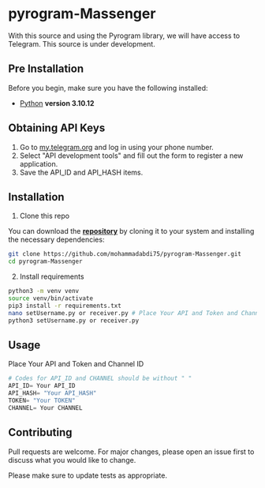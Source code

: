 # pyrogram-Massenger

With this source and using the Pyrogram library, we will have access to Telegram.
This source is under development.

## Pre Installation
Before you begin, make sure you have the following installed:
- [Python](https://www.python.org/downloads/) **version 3.10.12**

## Obtaining API Keys
1. Go to [my.telegram.org](https://my.telegram.org/auth) and log in using your phone number.
2. Select "API development tools" and fill out the form to register a new application.
3. Save the API_ID and API_HASH items.

## Installation

1. Clone this repo

You can download the [**repository**](https://github.com/mohammadabdi75/pyrogram-Massenger) by cloning it to your system and installing the necessary dependencies:

```bash
git clone https://github.com/mohammadabdi75/pyrogram-Massenger.git
cd pyrogram-Massenger
```
2. Install requirements
```bash
python3 -m venv venv
source venv/bin/activate
pip3 install -r requirements.txt
nano setUsername.py or receiver.py # Place Your API and Token and Channel ID
python3 setUsername.py or receiver.py
```
## Usage

Place Your API and Token and Channel ID
```python
# Codes for API_ID and CHANNEL should be without " "
API_ID= Your API_ID
API_HASH= "Your API_HASH"
TOKEN= "Your TOKEN"
CHANNEL= Your CHANNEL
```

## Contributing

Pull requests are welcome. For major changes, please open an issue first
to discuss what you would like to change.

Please make sure to update tests as appropriate.

